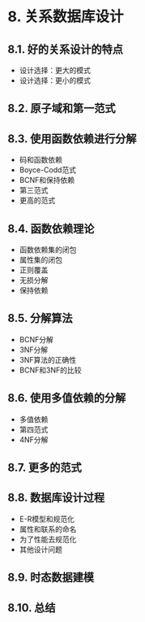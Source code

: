 # 8. 关系数据库设计
## 8.1. 好的关系设计的特点
- 设计选择：更大的模式
- 设计选择：更小的模式
## 8.2. 原子域和第一范式
## 8.3. 使用函数依赖进行分解
- 码和函数依赖
- Boyce-Codd范式
- BCNF和保持依赖
- 第三范式
- 更高的范式
## 8.4. 函数依赖理论
- 函数依赖集的闭包
- 属性集的闭包
- 正则覆盖
- 无损分解
- 保持依赖
## 8.5. 分解算法
- BCNF分解
- 3NF分解
- 3NF算法的正确性
- BCNF和3NF的比较
## 8.6. 使用多值依赖的分解
- 多值依赖
- 第四范式
- 4NF分解
## 8.7. 更多的范式
## 8.8. 数据库设计过程
- E-R模型和规范化
- 属性和联系的命名
- 为了性能去规范化
- 其他设计问题
## 8.9. 时态数据建模
## 8.10. 总结